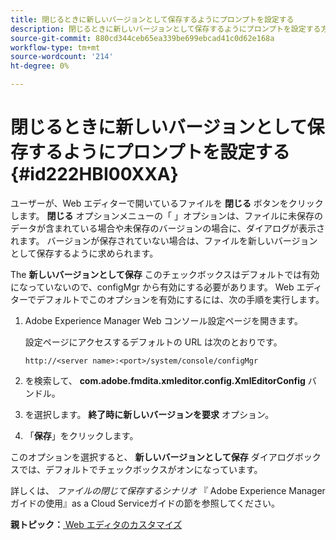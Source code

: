 ```yaml
---
title: 閉じるときに新しいバージョンとして保存するようにプロンプトを設定する
description: 閉じるときに新しいバージョンとして保存するようにプロンプトを設定する方法を説明します
source-git-commit: 880cd344ceb65ea339be699ebcad41c0d62e168a
workflow-type: tm+mt
source-wordcount: '214'
ht-degree: 0%

---
```


# 閉じるときに新しいバージョンとして保存するようにプロンプトを設定する {#id222HBI00XXA}

ユーザーが、Web エディターで開いているファイルを **閉じる** ボタンをクリックします。 **閉じる** オプションメニューの「 」オプションは、ファイルに未保存のデータが含まれている場合や未保存のバージョンの場合に、ダイアログが表示されます。 バージョンが保存されていない場合は、ファイルを新しいバージョンとして保存するように求められます。

The **新しいバージョンとして保存** このチェックボックスはデフォルトでは有効になっていないので、configMgr から有効にする必要があります。 Web エディターでデフォルトでこのオプションを有効にするには、次の手順を実行します。

1. Adobe Experience Manager Web コンソール設定ページを開きます。

   設定ページにアクセスするデフォルトの URL は次のとおりです。

   ```http
   http://<server name>:<port>/system/console/configMgr
   ```

1. を検索して、 **com.adobe.fmdita.xmleditor.config.XmlEditorConfig** バンドル。

1. を選択します。 **終了時に新しいバージョンを要求** オプション。

1. 「**保存**」をクリックします。


このオプションを選択すると、 **新しいバージョンとして保存** ダイアログボックスでは、デフォルトでチェックボックスがオンになっています。

詳しくは、 *ファイルの閉じて保存するシナリオ* 『 Adobe Experience Managerガイドの使用』as a Cloud Serviceガイドの節を参照してください。

**親トピック：**[ Web エディタのカスタマイズ](conf-web-editor.md)
